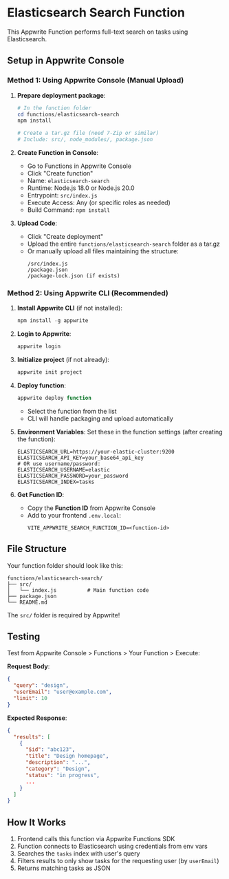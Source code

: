 # Elasticsearch Search Function

This Appwrite Function performs full-text search on tasks using Elasticsearch.

## Setup in Appwrite Console

### Method 1: Using Appwrite Console (Manual Upload)

1. **Prepare deployment package**:
   ```powershell
   # In the function folder
   cd functions/elasticsearch-search
   npm install
   
   # Create a tar.gz file (need 7-Zip or similar)
   # Include: src/, node_modules/, package.json
   ```

2. **Create Function in Console**:
   - Go to Functions in Appwrite Console
   - Click "Create function"
   - Name: `elasticsearch-search`
   - Runtime: Node.js 18.0 or Node.js 20.0
   - Entrypoint: `src/index.js`
   - Execute Access: Any (or specific roles as needed)
   - Build Command: `npm install`

3. **Upload Code**:
   - Click "Create deployment"
   - Upload the entire `functions/elasticsearch-search` folder as a tar.gz
   - Or manually upload all files maintaining the structure:
     ```
     /src/index.js
     /package.json
     /package-lock.json (if exists)
     ```

### Method 2: Using Appwrite CLI (Recommended)

1. **Install Appwrite CLI** (if not installed):
   ```powershell
   npm install -g appwrite
   ```

2. **Login to Appwrite**:
   ```powershell
   appwrite login
   ```

3. **Initialize project** (if not already):
   ```powershell
   appwrite init project
   ```

4. **Deploy function**:
   ```powershell
   appwrite deploy function
   ```
   - Select the function from the list
   - CLI will handle packaging and upload automatically

2. **Environment Variables**:
   Set these in the function settings (after creating the function):
   ```
   ELASTICSEARCH_URL=https://your-elastic-cluster:9200
   ELASTICSEARCH_API_KEY=your_base64_api_key
   # OR use username/password:
   ELASTICSEARCH_USERNAME=elastic
   ELASTICSEARCH_PASSWORD=your_password
   ELASTICSEARCH_INDEX=tasks
   ```

3. **Get Function ID**:
   - Copy the **Function ID** from Appwrite Console
   - Add to your frontend `.env.local`:
     ```
     VITE_APPWRITE_SEARCH_FUNCTION_ID=<function-id>
     ```

## File Structure

Your function folder should look like this:
```
functions/elasticsearch-search/
├── src/
│   └── index.js          # Main function code
├── package.json
└── README.md
```

The `src/` folder is required by Appwrite!

## Testing

Test from Appwrite Console > Functions > Your Function > Execute:

**Request Body**:
```json
{
  "query": "design",
  "userEmail": "user@example.com",
  "limit": 10
}
```

**Expected Response**:
```json
{
  "results": [
    {
      "$id": "abc123",
      "title": "Design homepage",
      "description": "...",
      "category": "Design",
      "status": "in progress",
      ...
    }
  ]
}
```

## How It Works

1. Frontend calls this function via Appwrite Functions SDK
2. Function connects to Elasticsearch using credentials from env vars
3. Searches the `tasks` index with user's query
4. Filters results to only show tasks for the requesting user (by `userEmail`)
5. Returns matching tasks as JSON
